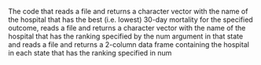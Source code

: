 The code that  reads a file and returns a character vector
with the name of the hospital that has the best (i.e. lowest) 30-day mortality for the specified outcome, reads a file and returns a character vector with the name of the hospital that has the ranking specified by the num argument in that state and reads a  file and returns a 2-column data frame containing the hospital in each state that has the ranking specified in num
